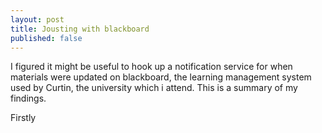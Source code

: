 ```yaml
---
layout: post
title: Jousting with blackboard
published: false
---
```



I figured it might be useful to hook up a notification service for when materials were updated on blackboard, the learning management system used by Curtin, the university which i attend. This is a summary of my findings.

Firstly 
